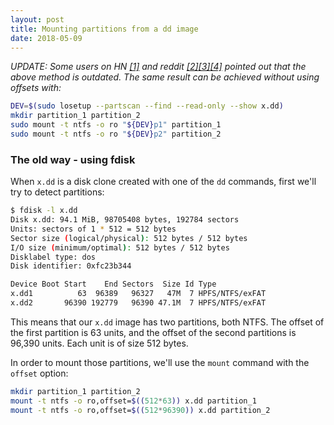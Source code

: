 ```yaml
---
layout: post
title: Mounting partitions from a dd image
date: 2018-05-09
---
```


_UPDATE: Some users on HN [[1]](https://news.ycombinator.com/item?id=17028512) and reddit [[2]](https://www.reddit.com/r/commandline/comments/8i4o3n/mounting_partitions_from_a_dd_image/)[[3]](https://www.reddit.com/r/linux/comments/8i4nzv/mounting_partitions_from_a_dd_image/)[[4]](https://www.reddit.com/r/programming/comments/8i4nxy/mounting_partitions_from_a_dd_image/) pointed out that the above method is outdated. The same result can be achieved without using offsets with:_

```bash
DEV=$(sudo losetup --partscan --find --read-only --show x.dd)
mkdir partition_1 partition_2
sudo mount -t ntfs -o ro "${DEV}p1" partition_1
sudo mount -t ntfs -o ro "${DEV}p2" partition_2
```

### The old way - using fdisk

When `x.dd` is a disk clone created with one of the `dd` commands, first we'll try to detect partitions:

```bash
$ fdisk -l x.dd
Disk x.dd: 94.1 MiB, 98705408 bytes, 192784 sectors
Units: sectors of 1 * 512 = 512 bytes
Sector size (logical/physical): 512 bytes / 512 bytes
I/O size (minimum/optimal): 512 bytes / 512 bytes
Disklabel type: dos
Disk identifier: 0xfc23b344

Device Boot Start    End Sectors  Size Id Type
x.dd1          63  96389   96327   47M  7 HPFS/NTFS/exFAT
x.dd2       96390 192779   96390 47.1M  7 HPFS/NTFS/exFAT
```

This means that our `x.dd` image has two partitions, both NTFS. The offset of the first partition is 63 units, and the offset of the second partitions is 96,390 units. Each unit is of size 512 bytes.

In order to mount those partitions, we'll use the `mount` command with the `offset` option:

```bash
mkdir partition_1 partition_2
mount -t ntfs -o ro,offset=$((512*63)) x.dd partition_1
mount -t ntfs -o ro,offset=$((512*96390)) x.dd partition_2
```
